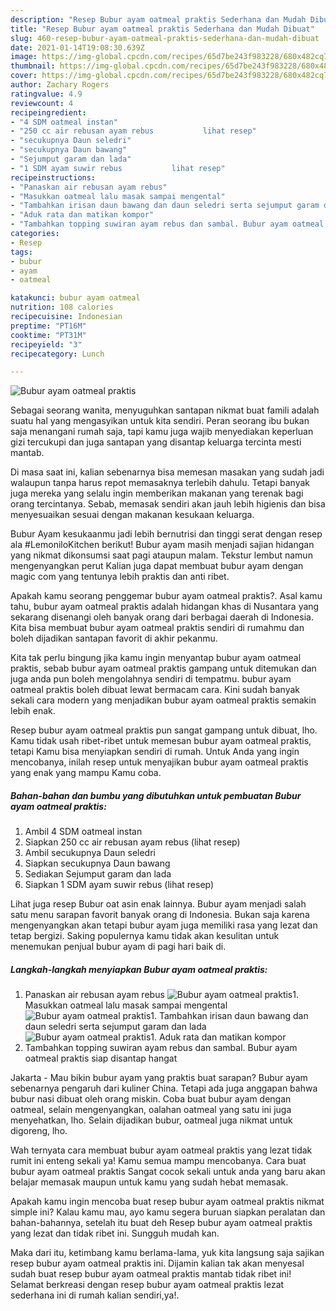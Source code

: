 ```yaml
---
description: "Resep Bubur ayam oatmeal praktis Sederhana dan Mudah Dibuat"
title: "Resep Bubur ayam oatmeal praktis Sederhana dan Mudah Dibuat"
slug: 460-resep-bubur-ayam-oatmeal-praktis-sederhana-dan-mudah-dibuat
date: 2021-01-14T19:08:30.639Z
image: https://img-global.cpcdn.com/recipes/65d7be243f983228/680x482cq70/bubur-ayam-oatmeal-praktis-foto-resep-utama.jpg
thumbnail: https://img-global.cpcdn.com/recipes/65d7be243f983228/680x482cq70/bubur-ayam-oatmeal-praktis-foto-resep-utama.jpg
cover: https://img-global.cpcdn.com/recipes/65d7be243f983228/680x482cq70/bubur-ayam-oatmeal-praktis-foto-resep-utama.jpg
author: Zachary Rogers
ratingvalue: 4.9
reviewcount: 4
recipeingredient:
- "4 SDM oatmeal instan"
- "250 cc air rebusan ayam rebus           lihat resep"
- "secukupnya Daun seledri"
- "secukupnya Daun bawang"
- "Sejumput garam dan lada"
- "1 SDM ayam suwir rebus           lihat resep"
recipeinstructions:
- "Panaskan air rebusan ayam rebus"
- "Masukkan oatmeal lalu masak sampai mengental"
- "Tambahkan irisan daun bawang dan daun seledri serta sejumput garam dan lada"
- "Aduk rata dan matikan kompor"
- "Tambahkan topping suwiran ayam rebus dan sambal. Bubur ayam oatmeal praktis siap disantap hangat"
categories:
- Resep
tags:
- bubur
- ayam
- oatmeal

katakunci: bubur ayam oatmeal 
nutrition: 108 calories
recipecuisine: Indonesian
preptime: "PT16M"
cooktime: "PT31M"
recipeyield: "3"
recipecategory: Lunch

---
```



![Bubur ayam oatmeal praktis](https://img-global.cpcdn.com/recipes/65d7be243f983228/680x482cq70/bubur-ayam-oatmeal-praktis-foto-resep-utama.jpg)

Sebagai seorang wanita, menyuguhkan santapan nikmat buat famili adalah suatu hal yang mengasyikan untuk kita sendiri. Peran seorang ibu bukan saja menangani rumah saja, tapi kamu juga wajib menyediakan keperluan gizi tercukupi dan juga santapan yang disantap keluarga tercinta mesti mantab.

Di masa  saat ini, kalian sebenarnya bisa memesan masakan yang sudah jadi walaupun tanpa harus repot memasaknya terlebih dahulu. Tetapi banyak juga mereka yang selalu ingin memberikan makanan yang terenak bagi orang tercintanya. Sebab, memasak sendiri akan jauh lebih higienis dan bisa menyesuaikan sesuai dengan makanan kesukaan keluarga. 

Bubur Ayam kesukaanmu jadi lebih bernutrisi dan tinggi serat dengan resep ala #LemoniloKitchen berikut! Bubur ayam masih menjadi sajian hidangan yang nikmat dikonsumsi saat pagi ataupun malam. Tekstur lembut namun mengenyangkan perut Kalian juga dapat membuat bubur ayam dengan magic com yang tentunya lebih praktis dan anti ribet.

Apakah kamu seorang penggemar bubur ayam oatmeal praktis?. Asal kamu tahu, bubur ayam oatmeal praktis adalah hidangan khas di Nusantara yang sekarang disenangi oleh banyak orang dari berbagai daerah di Indonesia. Kita bisa membuat bubur ayam oatmeal praktis sendiri di rumahmu dan boleh dijadikan santapan favorit di akhir pekanmu.

Kita tak perlu bingung jika kamu ingin menyantap bubur ayam oatmeal praktis, sebab bubur ayam oatmeal praktis gampang untuk ditemukan dan juga anda pun boleh mengolahnya sendiri di tempatmu. bubur ayam oatmeal praktis boleh dibuat lewat bermacam cara. Kini sudah banyak sekali cara modern yang menjadikan bubur ayam oatmeal praktis semakin lebih enak.

Resep bubur ayam oatmeal praktis pun sangat gampang untuk dibuat, lho. Kamu tidak usah ribet-ribet untuk memesan bubur ayam oatmeal praktis, tetapi Kamu bisa menyiapkan sendiri di rumah. Untuk Anda yang ingin mencobanya, inilah resep untuk menyajikan bubur ayam oatmeal praktis yang enak yang mampu Kamu coba.

<!--inarticleads1-->

##### Bahan-bahan dan bumbu yang dibutuhkan untuk pembuatan Bubur ayam oatmeal praktis:

1. Ambil 4 SDM oatmeal instan
1. Siapkan 250 cc air rebusan ayam rebus           (lihat resep)
1. Ambil secukupnya Daun seledri
1. Siapkan secukupnya Daun bawang
1. Sediakan Sejumput garam dan lada
1. Siapkan 1 SDM ayam suwir rebus           (lihat resep)


Lihat juga resep Bubur oat asin enak lainnya. Bubur ayam menjadi salah satu menu sarapan favorit banyak orang di Indonesia. Bukan saja karena mengenyangkan akan tetapi bubur ayam juga memiliki rasa yang lezat dan tetap bergizi. Saking populernya kamu tidak akan kesulitan untuk menemukan penjual bubur ayam di pagi hari baik di. 

<!--inarticleads2-->

##### Langkah-langkah menyiapkan Bubur ayam oatmeal praktis:

1. Panaskan air rebusan ayam rebus
<img src="https://img-global.cpcdn.com/steps/e453a21542bb2572/160x128cq70/bubur-ayam-oatmeal-praktis-langkah-memasak-1-foto.jpg" alt="Bubur ayam oatmeal praktis">1. Masukkan oatmeal lalu masak sampai mengental
<img src="https://img-global.cpcdn.com/steps/b56596de173eb510/160x128cq70/bubur-ayam-oatmeal-praktis-langkah-memasak-2-foto.jpg" alt="Bubur ayam oatmeal praktis">1. Tambahkan irisan daun bawang dan daun seledri serta sejumput garam dan lada
<img src="https://img-global.cpcdn.com/steps/572717cf858c9836/160x128cq70/bubur-ayam-oatmeal-praktis-langkah-memasak-3-foto.jpg" alt="Bubur ayam oatmeal praktis">1. Aduk rata dan matikan kompor
1. Tambahkan topping suwiran ayam rebus dan sambal. Bubur ayam oatmeal praktis siap disantap hangat


Jakarta - Mau bikin bubur ayam yang praktis buat sarapan? Bubur ayam sebenarnya pengaruh dari kuliner China. Tetapi ada juga anggapan bahwa bubur nasi dibuat oleh orang miskin. Coba buat bubur ayam dengan oatmeal, selain mengenyangkan, oalahan oatmeal yang satu ini juga menyehatkan, lho. Selain dijadikan bubur, oatmeal juga nikmat untuk digoreng, lho. 

Wah ternyata cara membuat bubur ayam oatmeal praktis yang lezat tidak rumit ini enteng sekali ya! Kamu semua mampu mencobanya. Cara buat bubur ayam oatmeal praktis Sangat cocok sekali untuk anda yang baru akan belajar memasak maupun untuk kamu yang sudah hebat memasak.

Apakah kamu ingin mencoba buat resep bubur ayam oatmeal praktis nikmat simple ini? Kalau kamu mau, ayo kamu segera buruan siapkan peralatan dan bahan-bahannya, setelah itu buat deh Resep bubur ayam oatmeal praktis yang lezat dan tidak ribet ini. Sungguh mudah kan. 

Maka dari itu, ketimbang kamu berlama-lama, yuk kita langsung saja sajikan resep bubur ayam oatmeal praktis ini. Dijamin kalian tak akan menyesal sudah buat resep bubur ayam oatmeal praktis mantab tidak ribet ini! Selamat berkreasi dengan resep bubur ayam oatmeal praktis lezat sederhana ini di rumah kalian sendiri,ya!.

